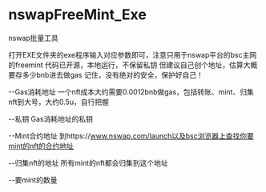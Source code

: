 # nswapFreeMint_Exe
nswap批量工具

打开EXE文件夹的exe程序输入对应参数即可，注意只用于nswap平台的bsc主网的freemint
代码已开源，本地运行，不保留私钥
但建议自己创个地址，估算大概要存多少bnb进去做gas
记住，没有绝对的安全，保护好自己！


--Gas消耗地址  一个nft成本大约需要0.0012bnb做gas，包括转账、mint、归集nft到大号，大约0.5u，自行把握

--私钥 Gas消耗地址的私钥

--Mint合约地址 到https://www.nswap.com/launch以及bsc浏览器上查找你要mint的nft的合约地址

--归集nft的地址 所有mint的nft都会归集到这个地址

--要mint的数量
